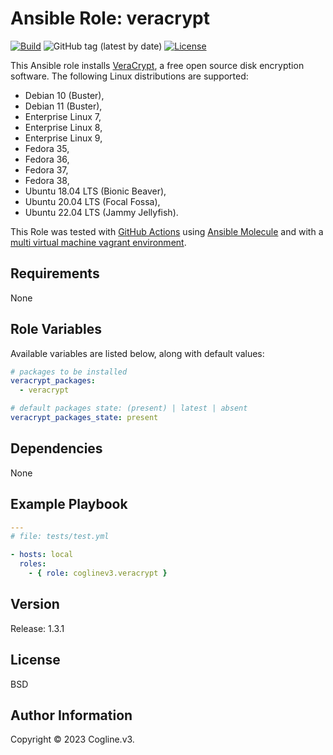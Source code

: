 # Ansible Role: veracrypt

[![Build](https://github.com/coglinev3/ansible-role-veracrypt/actions/workflows/build.yml/badge.svg)](https://github.com/coglinev3/ansible-role-veracrypt/actions/workflows/build.yml) ![GitHub tag (latest by date)](https://img.shields.io/github/v/tag/coglinev3/ansible-role-veracrypt) [![License](https://img.shields.io/badge/License-BSD%203--Clause-blue.svg)](https://raw.githubusercontent.com/coglinev3/ansible-role-veracrypt/master/LICENSE)

This Ansible role installs [VeraCrypt](https://www.veracrypt.fr/ "VeraCrypt"), a free open source disk encryption software.
The following Linux distributions are supported:

* Debian 10 (Buster),
* Debian 11 (Buster),
* Enterprise Linux 7, 
* Enterprise Linux 8, 
* Enterprise Linux 9, 
* Fedora 35,
* Fedora 36,
* Fedora 37,
* Fedora 38,
* Ubuntu 18.04 LTS (Bionic Beaver),
* Ubuntu 20.04 LTS (Focal Fossa),
* Ubuntu 22.04 LTS (Jammy Jellyfish).

This Role was tested with [GitHub Actions](https://github.com/features/actions
"GitHub Actions") using [Ansible
Molecule](https://molecule.readthedocs.io/en/latest/# "Ansible Molecule
Documentation") and with a [multi virtual machine vagrant
environment](https://ansible-development.readthedocs.io "Environment for
developing and testing Ansible roles").

## Requirements

None


## Role Variables

Available variables are listed below, along with default values:

```yml
# packages to be installed
veracrypt_packages:
  - veracrypt

# default packages state: (present) | latest | absent 
veracrypt_packages_state: present
```

## Dependencies

None


## Example Playbook

```yml
---
# file: tests/test.yml

- hosts: local
  roles:
    - { role: coglinev3.veracrypt }
```

## Version

Release: 1.3.1


## License

BSD


## Author Information

Copyright &copy; 2023 Cogline.v3.
